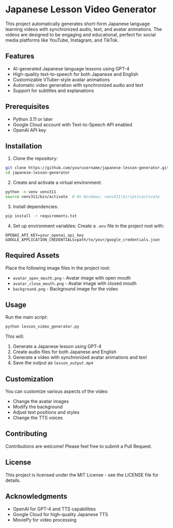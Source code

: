 # Japanese Lesson Video Generator

This project automatically generates short-form Japanese language learning videos with synchronized audio, text, and avatar animations. The videos are designed to be engaging and educational, perfect for social media platforms like YouTube, Instagram, and TikTok.

## Features

- AI-generated Japanese language lessons using GPT-4
- High-quality text-to-speech for both Japanese and English
- Customizable VTuber-style avatar animations
- Automatic video generation with synchronized audio and text
- Support for subtitles and explanations

## Prerequisites

- Python 3.11 or later
- Google Cloud account with Text-to-Speech API enabled
- OpenAI API key

## Installation

1. Clone the repository:
```bash
git clone https://github.com/yourusername/japanese-lesson-generator.git
cd japanese-lesson-generator
```

2. Create and activate a virtual environment:
```bash
python -m venv venv311
source venv311/bin/activate  # On Windows: venv311\Scripts\activate
```

3. Install dependencies:
```bash
pip install -r requirements.txt
```

4. Set up environment variables:
Create a `.env` file in the project root with:
```
OPENAI_API_KEY=your_openai_api_key
GOOGLE_APPLICATION_CREDENTIALS=path/to/your/google_credentials.json
```

## Required Assets

Place the following image files in the project root:
- `avatar_open_mouth.png` - Avatar image with open mouth
- `avatar_close_mouth.png` - Avatar image with closed mouth
- `background.png` - Background image for the video

## Usage

Run the main script:
```bash
python lesson_video_generator.py
```

This will:
1. Generate a Japanese lesson using GPT-4
2. Create audio files for both Japanese and English
3. Generate a video with synchronized avatar animations and text
4. Save the output as `lesson_output.mp4`

## Customization

You can customize various aspects of the video:
- Change the avatar images
- Modify the background
- Adjust text positions and styles
- Change the TTS voices

## Contributing

Contributions are welcome! Please feel free to submit a Pull Request.

## License

This project is licensed under the MIT License - see the LICENSE file for details.

## Acknowledgments

- OpenAI for GPT-4 and TTS capabilities
- Google Cloud for high-quality Japanese TTS
- MoviePy for video processing 